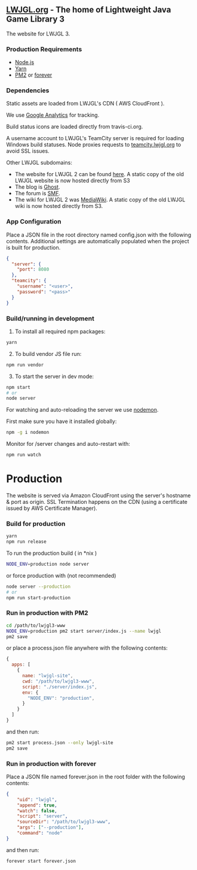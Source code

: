 ## [LWJGL.org](https://www.lwjgl.org) - The home of Lightweight Java Game Library 3

The website for LWJGL 3.

### Production Requirements

- [Node.js](https://nodejs.org/)
- [Yarn](https://yarnpkg.com/)
- [PM2](https://github.com/Unitech/pm2) or [forever](https://github.com/foreverjs/forever)

### Dependencies

Static assets are loaded from LWJGL's CDN ( AWS CloudFront ).

We use [Google Analytics](http://www.google.com/analytics) for tracking.

Build status icons are loaded directly from travis-ci.org.

A username account to LWJGL's TeamCity server is required for loading
Windows build statuses. Node proxies requests to
[teamcity.lwjgl.org](http://teamcity.lwjgl.org) to avoid SSL issues.

Other LWJGL subdomains:

- The website for LWJGL 2 can be found [here](https://github.com/LWJGL/lwjgl-www).
A static copy of the old LWJGL website is now hosted directly from S3
- The blog is [Ghost](https://ghost.org/).
- The forum is [SMF](http://www.simplemachines.org/).
- The wiki for LWJGL 2 was [MediaWiki](https://www.mediawiki.org/).
A static copy of the old LWJGL wiki is now hosted directly from S3.

### App Configuration

Place a JSON file in the root directory named config.json with the following contents.
Additional settings are automatically populated when the project is built for production.

```json
{
  "server": {
    "port": 8080
  },
  "teamcity": {
    "username": "<user>",
    "password": "<pass>"
  }
}
```

### Build/running in development

1. To install all required npm packages:

```bash
yarn
```

2. To build vendor JS file run:

```bash
npm run vendor
```

3. To start the server in dev mode:

```bash
npm start
# or
node server
```

For watching and auto-reloading the server we use [nodemon](http://nodemon.io/).

First make sure you have it installed globally:

```bash
npm -g i nodemon
```

Monitor for /server changes and auto-restart with:

```bash
npm run watch
```

# Production

The website is served via Amazon CloudFront using the server's hostname & port as origin.
SSL Termination happens on the CDN (using a certificate issued by AWS Certificate Manager).

### Build for production

```bash
yarn
npm run release
```

To run the production build ( in *nix )

```bash
NODE_ENV=production node server
```

or force production with (not recommended)

```bash
node server --production
# or
npm run start-production
```

### Run in production with PM2

```bash
cd /path/to/lwjgl3-www
NODE_ENV=production pm2 start server/index.js --name lwjgl
pm2 save
```

or place a process.json file anywhere with the following contents:

```js
{
  apps: [
    {
      name: "lwjgl-site",
      cwd: "/path/to/lwjgl3-www",
      script: "./server/index.js",
      env: {
        "NODE_ENV": "production",
      }
    }
  ]
}
```

and then run:

```bash
pm2 start process.json --only lwjgl-site
pm2 save
```

### Run in production with forever

Place a JSON file named forever.json in the root folder with the
following contents:

```json
{
    "uid": "lwjgl",
    "append": true,
    "watch": false,
    "script": "server",
    "sourceDir": "/path/to/lwjgl3-www",
    "args": ["--production"],
    "command": "node"
}
```

and then run:

```bash
forever start forever.json
```
